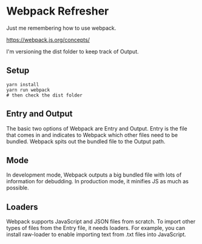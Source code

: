 # Webpack Refresher

Just me remembering how to use webpack.

https://webpack.js.org/concepts/

I'm versioning the dist folder to keep track of Output.

## Setup

```
yarn install
yarn run webpack
# then check the dist folder
```

## Entry and Output

The basic two options of Webpack are Entry and Output.
Entry is the file that comes in and indicates
to Webpack which other files need to be bundled.
Webpack spits out the bundled file to the Output path.

## Mode

In development mode, Webpack outputs a big bundled file
with lots of information for debudding.
In production mode, it minifies JS as much as possible.

## Loaders

Webpack supports JavaScript and JSON files from scratch.
To import other types of files from the Entry file,
it needs loaders. For example, you can install raw-loader
to enable importing text from .txt files into JavaScript.